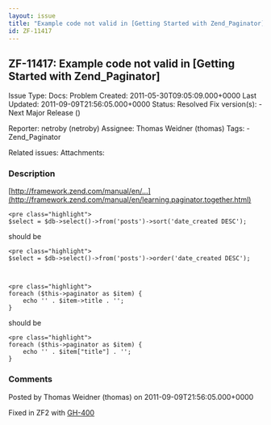 ```yaml
---
layout: issue
title: "Example code not valid in [Getting Started with Zend_Paginator]"
id: ZF-11417
---
```


ZF-11417: Example code not valid in [Getting Started with Zend\_Paginator]
--------------------------------------------------------------------------

 Issue Type: Docs: Problem Created: 2011-05-30T09:05:09.000+0000 Last Updated: 2011-09-09T21:56:05.000+0000 Status: Resolved Fix version(s): - Next Major Release ()
 
 Reporter:  netroby (netroby)  Assignee:  Thomas Weidner (thomas)  Tags: - Zend\_Paginator
 
 Related issues: 
 Attachments: 
### Description

[http://framework.zend.com/manual/en/…](http://framework.zend.com/manual/en/learning.paginator.together.html)

 
    <pre class="highlight">
    $select = $db->select()->from('posts')->sort('date_created DESC');


should be

 
    <pre class="highlight">
    $select = $db->select()->from('posts')->order('date_created DESC');


 
    <pre class="highlight">
    foreach ($this->paginator as $item) {
        echo '' . $item->title . '';
    }


should be

 
    <pre class="highlight">
    foreach ($this->paginator as $item) {
        echo '' . $item["title"] . '';
    }


 

 

### Comments

Posted by Thomas Weidner (thomas) on 2011-09-09T21:56:05.000+0000

Fixed in ZF2 with [GH-400](https://github.com/zendframework/zf2/pull/400)

 

 